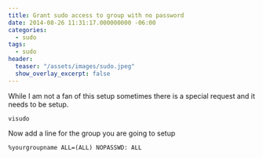 ```yaml
---
title: Grant sudo access to group with no password
date: 2014-08-26 11:31:17.000000000 -06:00
categories:
  - sudo
tags:
  - sudo
header:
  teaser: "/assets/images/sudo.jpeg"
  show_overlay_excerpt: false
---
```

While I am not a fan of this setup sometimes there is a special request and it needs to be setup.

```shell
visudo
```

Now add a line for the group you are going to setup
```shell
%yourgroupname ALL=(ALL) NOPASSWD: ALL
```

